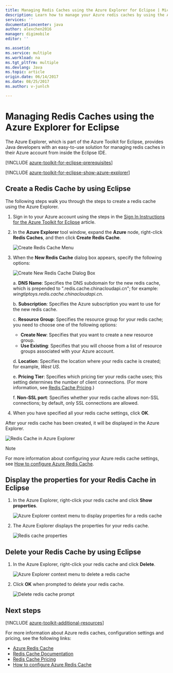 ```yaml
---
title: Managing Redis Caches using the Azure Explorer for Eclipse | Microsoft Docs
description: Learn how to manage your Azure redis caches by using the Azure Explorer for Eclipse.
services: ''
documentationcenter: java
author: alexchen2016
manager: digimobile
editor: ''

ms.assetid: 
ms.service: multiple
ms.workload: na
ms.tgt_pltfrm: multiple
ms.devlang: Java
ms.topic: article
origin.date: 06/14/2017
ms.date: 08/25/2017
ms.author: v-junlch

---
```


# Managing Redis Caches using the Azure Explorer for Eclipse

The Azure Explorer, which is part of the Azure Toolkit for Eclipse, provides Java developers with an easy-to-use solution for managing redis caches in their Azure account from inside the Eclipse IDE.

[!INCLUDE [azure-toolkit-for-eclipse-prerequisites](../includes/azure-toolkit-for-eclipse-prerequisites.md)]

[!INCLUDE [azure-toolkit-for-eclipse-show-azure-explorer](../includes/azure-toolkit-for-eclipse-show-azure-explorer.md)]

## Create a Redis Cache by using Eclipse

The following steps walk you through the steps to create a redis cache using the Azure Explorer.

1. Sign in to your Azure account using the steps in the [Sign In Instructions for the Azure Toolkit for Eclipse] article.

1. In the **Azure Explorer** tool window, expand the **Azure** node, right-click **Redis Caches**, and then click **Create Redis Cache**.

   ![Create Redis Cache Menu][CR01]

1. When the **New Redis Cache** dialog box appears, specify the following options:

   ![Create New Redis Cache Dialog Box][CR02]

   a. **DNS Name**: Specifies the DNS subdomain for the new redis cache, which is prepended to ".redis.cache.chinacloudapi.cn"; for example: *wingtiptoys.redis.cache.chinacloudapi.cn*.

   b. **Subscription**: Specifies the Azure subscription you want to use for the new redis cache.

   c. **Resource Group**: Specifies the resource group for your redis cache; you need to choose one of the following options:
      - **Create New**: Specifies that you want to create a new resource group.
      - **Use Existing**: Specifies that you will choose from a list of resource groups associated with your Azure account.

   d. **Location**: Specifies the location where your redis cache is created; for example, *West US*.

   e. **Pricing Tier**: Specifies which pricing tier your redis cache uses; this setting determines the number of client connections. (For more information, see [Redis Cache Pricing].)

   f. **Non-SSL port**: Specifies whether your redis cache allows non-SSL connections; by default, only SSL connections are allowed.

1. When you have specified all your redis cache settings, click **OK**.

After your redis cache has been created, it will be displayed in the Azure Explorer.

   ![Redis Cache in Azure Explorer][CR03]

> [!NOTE]
>
> For more information about configuring your Azure redis cache settings, see [How to configure Azure Redis Cache].
>

## Display the properties for your Redis Cache in Eclipse

1. In the Azure Explorer, right-click your redis cache and click **Show properties**.

   ![Azure Explorer context menu to display properties for a redis cache][SP01]

1. The Azure Explorer displays the properties for your redis cache.

   ![Redis cache properties][SP02]

## Delete your Redis Cache by using Eclipse

1. In the Azure Explorer, right-click your redis cache and click **Delete**.

   ![Azure Explorer context menu to delete a redis cache][DE01]

1. Click **OK** when prompted to delete your redis cache.

   ![Delete redis cache prompt][DE02]

## Next steps

[!INCLUDE [azure-toolkit-additional-resources](../includes/azure-toolkit-additional-resources.md)]

For more information about Azure redis caches, configuration settings and pricing, see the following links:

- [Azure Redis Cache]
- [Redis Cache Documentation]
- [Redis Cache Pricing]
- [How to configure Azure Redis Cache]

<!-- URL List -->

[Redis Cache Pricing]: https://www.azure.cn/pricing/details/redis-cache/
[Azure Redis Cache]: /redis-cache/
[Redis Cache Documentation]: ./redis-cache/index.md
[How to configure Azure Redis Cache]: ./redis-cache/cache-configure.md
[Sign In Instructions for the Azure Toolkit for Eclipse]: ./azure-toolkit-for-eclipse-sign-in-instructions.md

<!-- IMG List -->

[CR01]: ./media/azure-toolkit-for-eclipse-managing-redis-caches-using-azure-explorer/CR01.png
[CR02]: ./media/azure-toolkit-for-eclipse-managing-redis-caches-using-azure-explorer/CR02.png
[CR03]: ./media/azure-toolkit-for-eclipse-managing-redis-caches-using-azure-explorer/CR03.png

[SP01]: ./media/azure-toolkit-for-eclipse-managing-redis-caches-using-azure-explorer/SP01.png
[SP02]: ./media/azure-toolkit-for-eclipse-managing-redis-caches-using-azure-explorer/SP02.png

[DE01]: ./media/azure-toolkit-for-eclipse-managing-redis-caches-using-azure-explorer/DE01.png
[DE02]: ./media/azure-toolkit-for-eclipse-managing-redis-caches-using-azure-explorer/DE02.png

